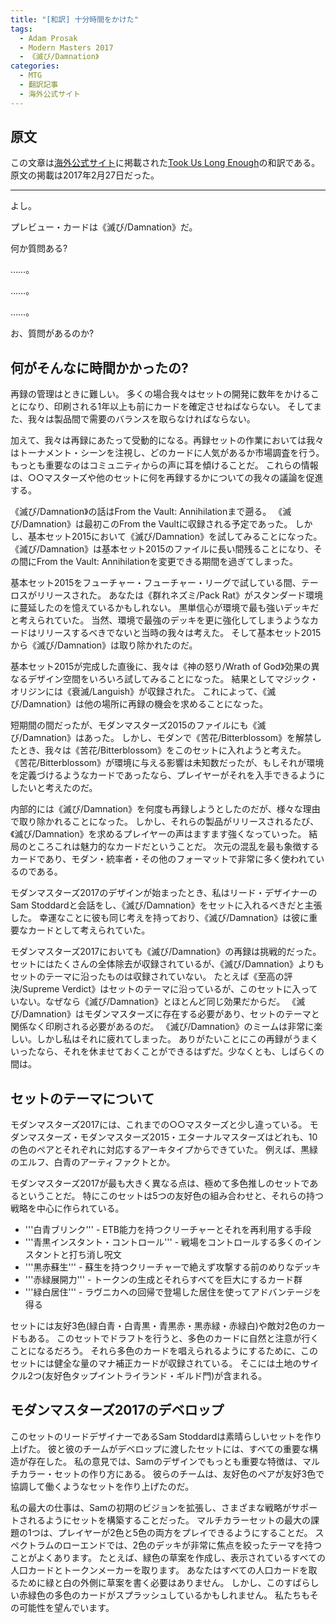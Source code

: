 ```yaml
---
title: "[和訳] 十分時間をかけた"
tags:
  - Adam Prosak
  - Modern Masters 2017
  - 《滅び/Damnation》
categories:
  - MTG
  - 翻訳記事
  - 海外公式サイト
---
```



## 原文

この文章は[海外公式サイト](http://www.channelfireball.com/)に掲載された[Took Us Long Enough](http://magic.wizards.com/en/articles/archive/card-preview/took-us-long-enough-2017-02-27)の和訳である。原文の掲載は2017年2月27日だった。

<!-- more -->

----

よし。

プレビュー・カードは《滅び/Damnation》だ。

何か質問ある?

……。

……。

……。

お、質問があるのか?

## 何がそんなに時間かかったの?

再録の管理はときに難しい。
多くの場合我々はセットの開発に数年をかけることになり、印刷される1年以上も前にカードを確定させねばならない。
そしてまた、我々は製品間で需要のバランスを取らなければならない。

加えて、我々は再録にあたって受動的になる。再録セットの作業においては我々はトーナメント・シーンを注視し、どのカードに人気があるか市場調査を行う。
もっとも重要なのはコミュニティからの声に耳を傾けることだ。
これらの情報は、○○マスターズや他のセットに何を再録するかについての我々の議論を促進する。

《滅び/Damnation》の話はFrom the Vault: Annihilationまで遡る。
《滅び/Damnation》は最初このFrom the Vaultに収録される予定であった。
しかし、基本セット2015において《滅び/Damnation》を試してみることになった。
《滅び/Damnation》は基本セット2015のファイルに長い間残ることになり、その間にFrom the Vault: Annihilationを変更できる期間を過ぎてしまった。

基本セット2015をフューチャー・フューチャー・リーグで試している間、テーロスがリリースされた。
あなたは《群れネズミ/Pack Rat》がスタンダード環境に蔓延したのを憶えているかもしれない。
黒単信心が環境で最も強いデッキだと考えられていた。
当然、環境で最強のデッキを更に強化してしまうようなカードはリリースするべきでないと当時の我々は考えた。
そして基本セット2015から《滅び/Damnation》は取り除かれたのだ。

基本セット2015が完成した直後に、我々は《神の怒り/Wrath of God》効果の異なるデザイン空間をいろいろ試してみることになった。
結果としてマジック・オリジンには《衰滅/Languish》が収録された。
これによって、《滅び/Damnation》は他の場所に再録の機会を求めることになった。

短期間の間だったが、モダンマスターズ2015のファイルにも《滅び/Damnation》はあった。
しかし、モダンで《苦花/Bitterblossom》を解禁したとき、我々は《苦花/Bitterblossom》をこのセットに入れようと考えた。
《苦花/Bitterblossom》が環境に与える影響は未知数だったが、もしそれが環境を定義づけるようなカードであったなら、プレイヤーがそれを入手できるようにしたいと考えたのだ。

内部的には《滅び/Damnation》を何度も再録しようとしたのだが、様々な理由で取り除かれることになった。
しかし、それらの製品がリリースされるたび、《滅び/Damnation》を求めるプレイヤーの声はますます強くなっていった。
結局のところこれは魅力的なカードだということだ。
次元の混乱を最も象徴するカードであり、モダン・統率者・その他のフォーマットで非常に多く使われているのである。

モダンマスターズ2017のデザインが始まったとき、私はリード・デザイナーのSam Stoddardと会話をし、《滅び/Damnation》をセットに入れるべきだと主張した。
幸運なことに彼も同じ考えを持っており、《滅び/Damnation》は彼に重要なカードとして考えられていた。

モダンマスターズ2017においても《滅び/Damnation》の再録は挑戦的だった。
セットにはたくさんの全体除去が収録されているが、《滅び/Damnation》よりもセットのテーマに沿ったものは収録されていない。
たとえば《至高の評決/Supreme Verdict》はセットのテーマに沿っているが、このセットに入っていない。なぜなら《滅び/Damnation》とほとんど同じ効果だからだ。
《滅び/Damnation》はモダンマスターズに存在する必要があり、セットのテーマと関係なく印刷される必要があるのだ。
《滅び/Damnation》のミームは非常に楽しい。しかし私はそれに疲れてしまった。
ありがたいことにこの再録がうまくいったなら、それを休ませておくことができるはずだ。少なくとも、しばらくの間は。

## セットのテーマについて

モダンマスターズ2017には、これまでの○○マスターズと少し違っている。
モダンマスターズ・モダンマスターズ2015・エターナルマスターズはどれも、10の色のペアとそれぞれに対応するアーキタイプからできていた。
例えば、黒緑のエルフ、白青のアーティファクトとか。

モダンマスターズ2017が最も大きく異なる点は、極めて多色推しのセットであるということだ。
特にこのセットは5つの友好色の組み合わせと、それらの持つ戦略を中心に作られている。

  * '''白青ブリンク''' - ETB能力を持つクリーチャーとそれを再利用する手段
  * '''青黒インスタント・コントロール''' - 戦場をコントロールする多くのインスタントと打ち消し呪文
  * '''黒赤蘇生''' - 蘇生を持つクリーチャーで絶えず攻撃する前のめりなデッキ
  * '''赤緑展開力''' - トークンの生成とそれらすべてを巨大にするカード群
  * '''緑白居住''' - ラヴニカへの回帰で登場した居住を使ってアドバンテージを得る

セットには友好3色(緑白青・白青黒・青黒赤・黒赤緑・赤緑白)や敵対2色のカードもある。
このセットでドラフトを行うと、多色のカードに自然と注意が行くことになるだろう。
それら多色のカードを唱えられるようにするために、このセットには健全な量のマナ補正カードが収録されている。
そこには土地のサイクル2つ(友好色タップイントライランド・ギルド門)が含まれる。

## モダンマスターズ2017のデベロップ

このセットのリードデザイナーであるSam Stoddardは素晴らしいセットを作り上げた。
彼と彼のチームがデベロップに渡したセットには、すべての重要な構造が存在した。
私の意見では、Samのデザインでもっとも重要な特徴は、マルチカラー・セットの作り方にある。
彼らのチームは、友好色のペアが友好3色で協調して働くようなセットを作り上げたのだ。

私の最大の仕事は、Samの初期のビジョンを拡張し、さまざまな戦略がサポートされるようにセットを構築することだった。
マルチカラーセットの最大の課題の1つは、プレイヤーが2色と5色の両方をプレイできるようにすることだ。
スペクトラムのローエンドでは、2色のデッキが非常に焦点を絞ったテーマを持つことがよくあります。 たとえば、緑色の草案を作成し、表示されているすべての人口カードとトークンメーカーを取ります。 あなたはすべての人口カードを取るために緑と白の外側に草案を書く必要はありません。 しかし、このすばらしい赤緑色の多色のカードがスプラッシュしているかもしれません。 私たちもその可能性を望んでいます。

